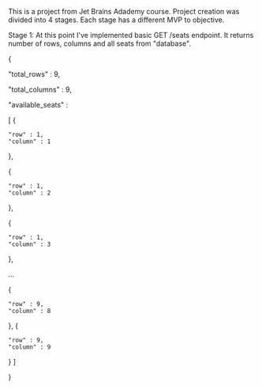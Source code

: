 This is a project from Jet Brains Adademy course. Project creation was divided into 4 stages. Each stage has a different MVP to objective.

Stage 1:
At this point I've implemented basic GET /seats endpoint. It returns number of rows, columns and all seats from "database".

{

  "total_rows" : 9,
  
  "total_columns" : 9,
  
  "available_seats" : 
  
  [ {
  
    "row" : 1, 
    "column" : 1    
  }, 
  
  {
  
    "row" : 1, 
    "column" : 2
    
  }, 
  
  {
  
    "row" : 1, 
    "column" : 3
  },
  
  ...
  
  {
  
    "row" : 9,
    "column" : 8
  }, {
  
    "row" : 9,
    "column" : 9
  } ]

}
